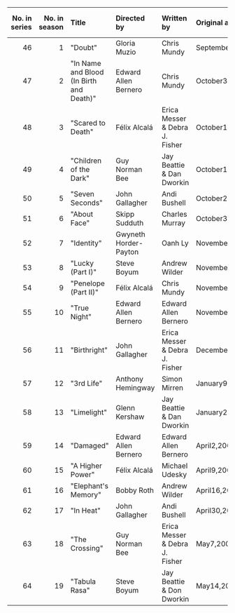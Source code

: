 |   No. in series |   No. in season | Title                                    | Directed by           | Written by                     | Original air date   |   U.S. viewers (millions) |
|----------------:|----------------:|:-----------------------------------------|:----------------------|:-------------------------------|:--------------------|--------------------------:|
|              46 |               1 | "Doubt"                                  | Gloria Muzio          | Chris Mundy                    | September26,2007    |                     12.66 |
|              47 |               2 | "In Name and Blood (In Birth and Death)" | Edward Allen Bernero  | Chris Mundy                    | October3,2007       |                     14.56 |
|              48 |               3 | "Scared to Death"                        | Félix Alcalá          | Erica Messer & Debra J. Fisher | October10,2007      |                     14.55 |
|              49 |               4 | "Children of the Dark"                   | Guy Norman Bee        | Jay Beattie & Dan Dworkin      | October17,2007      |                     15.03 |
|              50 |               5 | "Seven Seconds"                          | John Gallagher        | Andi Bushell                   | October24,2007      |                     15.05 |
|              51 |               6 | "About Face"                             | Skipp Sudduth         | Charles Murray                 | October31,2007      |                     14.94 |
|              52 |               7 | "Identity"                               | Gwyneth Horder-Payton | Oanh Ly                        | November7,2007      |                     14.65 |
|              53 |               8 | "Lucky (Part I)"                         | Steve Boyum           | Andrew Wilder                  | November14,2007     |                     15.73 |
|              54 |               9 | "Penelope (Part II)"                     | Félix Alcalá          | Chris Mundy                    | November21,2007     |                     15.88 |
|              55 |              10 | "True Night"                             | Edward Allen Bernero  | Edward Allen Bernero           | November28,2007     |                     16.23 |
|              56 |              11 | "Birthright"                             | John Gallagher        | Erica Messer & Debra J. Fisher | December12,2007     |                     14.18 |
|              57 |              12 | "3rd Life"                               | Anthony Hemingway     | Simon Mirren                   | January9,2008       |                     14.3  |
|              58 |              13 | "Limelight"                              | Glenn Kershaw         | Jay Beattie & Dan Dworkin      | January23,2008      |                     12.67 |
|              59 |              14 | "Damaged"                                | Edward Allen Bernero  | Edward Allen Bernero           | April2,2008         |                     12.81 |
|              60 |              15 | "A Higher Power"                         | Félix Alcalá          | Michael Udesky                 | April9,2008         |                     13.33 |
|              61 |              16 | "Elephant's Memory"                      | Bobby Roth            | Andrew Wilder                  | April16,2008        |                     12.98 |
|              62 |              17 | "In Heat"                                | John Gallagher        | Andi Bushell                   | April30,2008        |                     13.03 |
|              63 |              18 | "The Crossing"                           | Guy Norman Bee        | Erica Messer & Debra J. Fisher | May7,2008           |                     12.88 |
|              64 |              19 | "Tabula Rasa"                            | Steve Boyum           | Jay Beattie & Don Dworkin      | May14,2008          |                     12.88 |